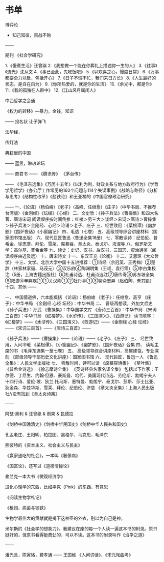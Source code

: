# 书单

博弈论

- 知己知彼，百战不殆

——

期刊
《社会学研究》

1.《慢煮生活》汪曾祺
2.《我想做一个能在你葬礼上描述你一生的人》
3.《往事》《流光》沈从文
4.《事已至此，先吃饭吧》
5.《以欢喜之心，慢度日常》
6.《万事都要全力以赴，包括开心》
7.《日子不慌不忙，我们来日方长》
8.《人生最好的状态，是自在自为》
9.《你所热爱的，就是你的生活》
10.《余光中，都是你》
11.《我的孤独在人群中》
12.《江山风月属闲人》



中西哲学之会通

《权力的转移》—暴力，金钱，知识

——
投名状
让子弹飞

法华经，

传灯法

典籍里的中国

——
蓝黑，琳琅论坛

——
商君书
——
《腾讯传》
《茅台传》

——
《毛泽东选集》《万历十五年》《以利为利，财政关系与地方政府行为》《学哲学用哲学》《办公厅工作常见的160个问题与114个失误事例》《战略与路径》《分析与思考》《结构性改革》《盐铁论》和王亚楠的《中国官僚政治研究》

——
一、《论语》（杨伯峻）《老子》（高峰、任继愈）《庄子》（中华书局、不推荐台湾版）《金刚经》《坛经》《心经》
二、文史哲：《孙子兵法》《曹操集》和四大名著、唐诗宋词
阅读顺序按时间倒推：红楼＞另三大＞谈经＞宋词＞唐诗＞曹操集＞孙子兵法＞金刚经、心经＞论语＞老子、庄子
三、经世致用：《菜根谭》《幽梦影》《围炉夜话》《小窗幽记》
四、毛选（七卷）
五、高级领导综合讲座材料（国家图书馆出版）
六、现代巨匠鲁迅（鲁迅全集18册）
七、零散读诗：纪伯伦、普希金、徐志摩、拜伦、雪莱、席慕蓉、章太炎、泰戈尔、海涅等
八、俄罗斯文学：高尔基、普希金等
九、读史：史记、汉书、后汉书、三国志、资治通鉴（阅读顺序由近及远）
十、唐宋诗文
十一、东汉王充《论衡》
十二、艾思琪《大众哲学》
十三、文学。北京大学中国十五讲推荐：①诗经（余冠英、王秀梅）②楚辞（林家林家骊、马茂元）③汉乐府④陶渊明集（王瑶、袁行霈）⑤李白集校注（5册，上海古籍出版社）⑥杜甫诗选、杜甫诗选注⑦唐传奇⑧苏东坡全集⑨陆游⑩辛弃疾①①关汉卿①②牡丹亭①③聊斋志异（赵伯陶、朱其凯）
十四、其他
——

一、	中国儒道佛，六本能概括
《论语》：杨伯峻
《老子》：任继愈、高亨
《庄子》：中华书局
《金刚经 心经 坛经》：中华书局
二、	晋级再想读，外加文哲史
《孙子兵法》：孙武
《曹操集》：中华国学文库
《唐诗三百首》：中华书局
《宋词三百首》：中华书局
《红楼梦》、《水浒传》、《三国演义》、《西游记》
读书顺序：《红楼梦》——《水浒传》、《三国演义》、《西游记》——《金刚经 心经 坛经》——《宋词三百首》——《唐诗三百首》——

《孙子兵法》——《曹操集》——《论语》——《老子》、《庄子》
三、	经世致用，人间冷暖
《菜根谭》、《小窗幽记》、《幽梦影》、《围炉夜话》合集
四、	读毛主席的书
《毛泽东选集一至七卷》
五、	高级领导综合讲座材料，高屋建瓴，专业深刻
《部级领导干部历史文化讲座》：国家图书馆
六、	现代巨匠，鲁迅一人
《鲁迅全集》：人民文学出版社
七、	零散时间，诗可以读
《席慕容诗集》
《草叶集》
《普希金诗选》
《徐志摩诗全集》
《英诗经典名家名译全集》
包括以下作家：王尔德、丁尼生、约翰·但恩、豪斯曼、哈代、美国现代诗选、劳伦斯、勃朗宁夫人十四行诗、爱伦·坡、狄兰·托马斯、惠特曼、勃朗宁、泰戈尔、彭斯、莎士比亚、狄金森、华兹华斯、雪莱、拜伦、纪伯伦、济慈
《章太炎全集》：上海人民出版社//没有找到《章太炎诗集》

——

阿瑟·黑利 & 汪曾祺 & 雨果 & 昆德拉

《剑桥中国晚清史》《剑桥中华民国史》《剑桥中华人民共和国史》

孔孟老庄、王阳明、柏拉图、黑格尔、马克思、毛泽东

熊彼特的《资本主义、社会主义与民主》

《赢家通吃的社会》，一本叫《奢侈病》

《国富论》，还写过《道德情操论》

弗兰克一本大书《微观经济学》

进化心理学的东西，比如平克（Pink）的东西，有意思

《阅读生物学札记》

《枪炮、病菌与钢铁》

生物学最伟大的贡献就是揭下这神圣的外衣，别以为自己是神。

米尔斯的《社会学的想象力》。我建议在座的每一个人读一遍这本书的附录。原书挺好的，但原书看得挺费劲的，可以不读。这本书的附录叫作《治学之道》

——

潘光旦，陈寅恪，费孝通
——
王国维
《人间词话》，《宋元戏曲考》
